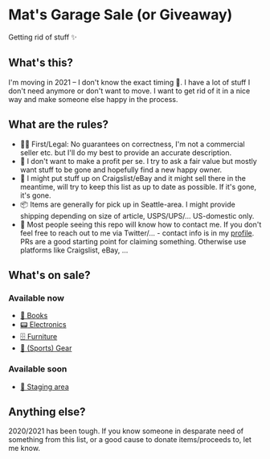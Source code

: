 # Mat's Garage Sale (or Giveaway)
Getting rid of stuff :sparkles:

## What's this?
I'm moving in 2021 – I don't know the exact timing :crystal_ball:. I have a lot of stuff I don't need anymore or don't want to move. I want to get rid of it in a nice way and make someone else happy in the process.

## What are the rules?
- :judge: First/Legal: No guarantees on correctness, I'm not a commercial seller etc. but I'll do my best to provide an accurate description.
- :money_with_wings: I don't want to make a profit per se. I try to ask a fair value but mostly want stuff to be gone and hopefully find a new happy owner.
- :dart: I might put stuff up on Craigslist/eBay and it might sell there in the meantime, will try to keep this list as up to date as possible. If it's gone, it's gone.
- :package: Items are generally for pick up in Seattle-area. I might provide shipping depending on size of article, USPS/UPS/... US-domestic only.
- :love_letter: Most people seeing this repo will know how to contact me. If you don't feel free to reach out to me via Twitter/... - contact info is in my [profile](https://github.com/matthiaswenz). PRs are a good starting point for claiming something. Otherwise use platforms like Craigslist, eBay, ...

## What's on sale?
### Available now
- [:book: Books](books.md)
- [:pager: Electronics](electronics.md)
- [:file_cabinet: Furniture](furniture.md)
- [:bicyclist: (Sports) Gear](gear.md)

### Available soon
- [:crystal_ball: Staging area](staging.md)

## Anything else?
2020/2021 has been tough. If you know someone in desparate need of something from this list, or a good cause to donate items/proceeds to, let me know.
